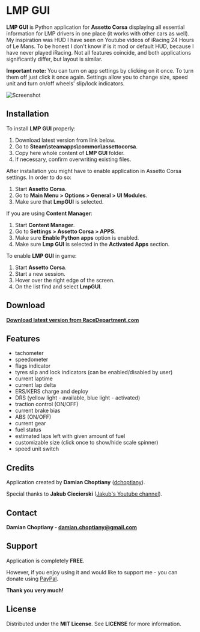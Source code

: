 # LMP GUI

**LMP GUI** is Python application for **Assetto Corsa** displaying all essential information for LMP drivers in one place (it works with other cars as well). My inspiration was HUD I have seen on Youtube videos of iRacing 24 Hours of Le Mans. To be honest I don't know if is it mod or default HUD, because I have never played iRacing. Not all features coincide, and both applications significantly differ, but layout is similar.

**Important note:** You can turn on app settings by clicking on it once. To turn them off just click it once again. Settings allow you to change size, speed unit and turn on/off wheels' slip/lock indicators.

![Screenshot](https://github.com/dchoptiany/lmpgui/blob/main/screenshot.jpg "Screenshot")

## Installation

To install **LMP GUI** properly:
1. Download latest version from link below.
2. Go to **Steam\steamapps\common\assettocorsa**.
3. Copy here whole content of **LMP GUI** folder.
4. If necessary, confirm overwriting existing files.

After installation you might have to enable application in Assetto Corsa settings. In order to do so:
1. Start **Assetto Corsa**.
2. Go to **Main Menu > Options > General > UI Modules**.
3. Make sure that **LmpGUI** is selected.

If you are using **Content Manager**:
1. Start **Content Manager**.
2. Go to **Settings > Assetto Corsa > APPS**.
3. Make sure **Enable Python apps** option is enabled.
4. Make sure **Lmp GUI** is selected in the **Activated Apps** section.

To enable **LMP GUI** in game:
1. Start **Assetto Corsa**.
2. Start a new session.
3. Hover over the right edge of the screen.
4. On the list find and select **LmpGUI**.

## Download

**[Download latest version from RaceDepartment.com](https://www.racedepartment.com/downloads/lmp-gui.37159/)**

## Features

- tachometer
- speedometer
- flags indicator
- tyres slip and lock indicators (can be enabled/disabled by user)
- current laptime
- current lap delta
- ERS/KERS charge and deploy
- DRS (yellow light - available, blue light - activated)
- traction control (ON/OFF)
- current brake bias
- ABS (ON/OFF)
- current gear
- fuel status
- estimated laps left with given amount of fuel
- customizable size (click once to show/hide scale spinner)
- speed unit switch

## Credits

Application created by **Damian Choptiany** ([dchoptiany](https://github.com/dchoptiany)).

Special thanks to **Jakub Ciecierski** ([Jakub's Youtube channel](https://www.youtube.com/channel/UChHjLO_WRXke-U6dDZDVkog?fbclid=IwAR1J8wxkHfPk1Du7Mcp8DaVhtXyJkJGp8babYWMTh5_jGvDoYrYJQCwsN2U)).

## Contact

**Damian Choptiany - damian.choptiany@gmail.com**

## Support

Application is completely **FREE**. 

However, if you enjoy using it and would like to support me - you can donate using [PayPal](https://www.paypal.com/paypalme/DamianChoptiany).

**Thank you very much!**

## License

Distributed under the **MIT License**. See **LICENSE** for more information.
